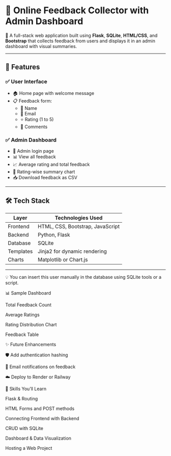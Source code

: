 # 📝 Online Feedback Collector with Admin Dashboard

🚀 A full-stack web application built using **Flask**, **SQLite**, **HTML/CSS**, and **Bootstrap** that collects feedback from users and displays it in an admin dashboard with visual summaries.

---

## 📌 Features

### ✅ User Interface
- 🏠 Home page with welcome message
- 📋 Feedback form:
  - 🙍 Name
  - 📧 Email
  - ⭐ Rating (1 to 5)
  - 💬 Comments

### ✅ Admin Dashboard
- 🔐 Admin login page
- 📊 View all feedback
- 📈 Average rating and total feedback
- 🧮 Rating-wise summary chart
- 📥 Download feedback as CSV

---

## 🛠️ Tech Stack

| Layer      | Technologies Used                              |
|------------|-------------------------------------------------|
| Frontend   | HTML, CSS, Bootstrap, JavaScript                |
| Backend    | Python, Flask                                   |
| Database   | SQLite                                          |
| Templates  | Jinja2 for dynamic rendering                    |
| Charts     | Matplotlib or Chart.js                          |

---



💡 You can insert this user manually in the database using SQLite tools or a script.

📊 Sample Dashboard

Total Feedback Count

Average Ratings

Rating Distribution Chart

Feedback Table


✨ Future Enhancements

🛡️ Add authentication hashing

📧 Email notifications on feedback

☁️ Deploy to Render or Railway


🧠 Skills You’ll Learn

Flask & Routing

HTML Forms and POST methods

Connecting Frontend with Backend

CRUD with SQLite

Dashboard & Data Visualization

Hosting a Web Project
